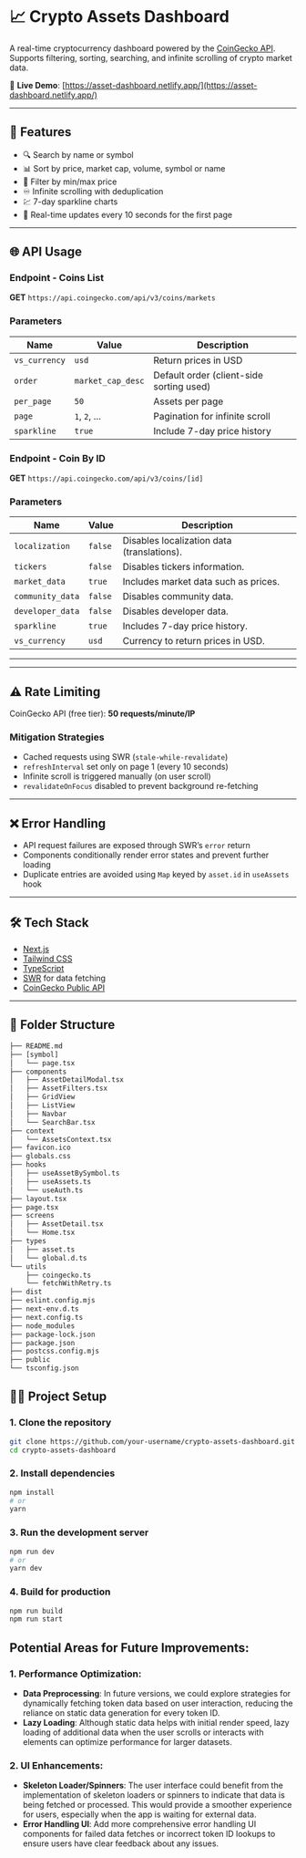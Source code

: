 # 📈 Crypto Assets Dashboard

A real-time cryptocurrency dashboard powered by the [CoinGecko API](https://www.coingecko.com/en/api/documentation). Supports filtering, sorting, searching, and infinite scrolling of crypto market data.

🔗 **Live Demo**: [https://asset-dashboard.netlify.app/](https://asset-dashboard.netlify.app/)

---

## 🚀 Features

- 🔍 Search by name or symbol
- 📊 Sort by price, market cap, volume, symbol or name
- 🧮 Filter by min/max price
- ♾️ Infinite scrolling with deduplication
- 💹 7-day sparkline charts
- 🔄 Real-time updates every 10 seconds for the first page

---

## 🌐 API Usage

### Endpoint - Coins List

**GET** `https://api.coingecko.com/api/v3/coins/markets`

### Parameters

| Name          | Value             | Description                                 |
|---------------|-------------------|---------------------------------------------|
| `vs_currency` | `usd`             | Return prices in USD                        |
| `order`       | `market_cap_desc` | Default order (client-side sorting used)    |
| `per_page`    | `50`              | Assets per page                             |
| `page`        | `1`, `2`, ...     | Pagination for infinite scroll              |
| `sparkline`   | `true`            | Include 7-day price history                 |


### Endpoint - Coin By ID

**GET** `https://api.coingecko.com/api/v3/coins/[id]`

### Parameters

| Name            | Value  | Description                                      |
|-----------------|--------|--------------------------------------------------|
| `localization`  | `false`| Disables localization data (translations).       |
| `tickers`       | `false`| Disables tickers information.                   |
| `market_data`   | `true` | Includes market data such as prices.            |
| `community_data`| `false`| Disables community data.                        |
| `developer_data`| `false`| Disables developer data.                        |
| `sparkline`     | `true` | Includes 7-day price history.                   |
| `vs_currency`   | `usd`  | Currency to return prices in USD.               |

---
---

## ⚠️ Rate Limiting

CoinGecko API (free tier): **50 requests/minute/IP**

### Mitigation Strategies

- Cached requests using SWR (`stale-while-revalidate`)
- `refreshInterval` set only on page 1 (every 10 seconds)
- Infinite scroll is triggered manually (on user scroll)
- `revalidateOnFocus` disabled to prevent background re-fetching

---

## ❌ Error Handling

- API request failures are exposed through SWR’s `error` return
- Components conditionally render error states and prevent further loading
- Duplicate entries are avoided using `Map` keyed by `asset.id` in `useAssets` hook

---

## 🛠 Tech Stack

- [Next.js](https://nextjs.org/)
- [Tailwind CSS](https://tailwindcss.com/)
- [TypeScript](https://www.typescriptlang.org/)
- [SWR](https://swr.vercel.app/) for data fetching
- [CoinGecko Public API](https://www.coingecko.com/en/api)

---
## 📂 Folder Structure
```txt
├── README.md
├── [symbol]
│   └── page.tsx
├── components
│   ├── AssetDetailModal.tsx
│   ├── AssetFilters.tsx
│   ├── GridView
│   ├── ListView
│   ├── Navbar
│   └── SearchBar.tsx
├── context
│   └── AssetsContext.tsx
├── favicon.ico
├── globals.css
├── hooks
│   ├── useAssetBySymbol.ts
│   ├── useAssets.ts
│   └── useAuth.ts
├── layout.tsx
├── page.tsx
├── screens
│   ├── AssetDetail.tsx
│   └── Home.tsx
├── types
│   ├── asset.ts
│   └── global.d.ts
└── utils
    ├── coingecko.ts
    └── fetchWithRetry.ts
├── dist
├── eslint.config.mjs
├── next-env.d.ts
├── next.config.ts
├── node_modules
├── package-lock.json
├── package.json
├── postcss.config.mjs
├── public
└── tsconfig.json
```


## 🧑‍💻 Project Setup

### 1. Clone the repository

```bash
git clone https://github.com/your-username/crypto-assets-dashboard.git
cd crypto-assets-dashboard
```

### 2. Install dependencies
```bash
npm install
# or
yarn
```

### 3. Run the development server
```bash
npm run dev
# or
yarn dev
```


### 4.  Build for production
```bash
npm run build
npm run start
```

## Potential Areas for Future Improvements:

### 1. **Performance Optimization**:
- **Data Preprocessing**: In future versions, we could explore strategies for dynamically fetching token data based on user interaction, reducing the reliance on static data generation for every token ID.
- **Lazy Loading**: Although static data helps with initial render speed, lazy loading of additional data when the user scrolls or interacts with elements can optimize performance for larger datasets.

### 2. **UI Enhancements**:
- **Skeleton Loader/Spinners**: The user interface could benefit from the implementation of skeleton loaders or spinners to indicate that data is being fetched or processed. This would provide a smoother experience for users, especially when the app is waiting for external data.
- **Error Handling UI**: Add more comprehensive error handling UI components for failed data fetches or incorrect token ID lookups to ensure users have clear feedback about any issues.
